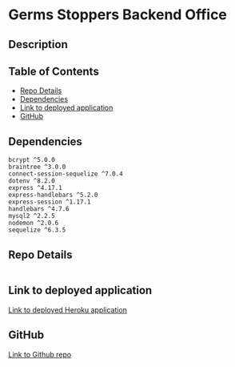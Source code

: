 # Germs Stoppers Backend Office

## Description

## Table of Contents

* [Repo Details](#repo-details)<br />
* [Dependencies](#dependencies)<br />
* [Link to deployed application](#link-to-deployed-application)<br />
* [GitHub](#github)<br />

## Dependencies
```
bcrypt ^5.0.0 
braintree ^3.0.0 
connect-session-sequelize ^7.0.4 
dotenv ^8.2.0 
express ^4.17.1 
express-handlebars ^5.2.0 
express-session ^1.17.1 
handlebars ^4.7.6 
mysql2 ^2.2.5 
nodemon ^2.0.6 
sequelize ^6.3.5
```

## Repo Details

![]()

## Link to deployed application

[Link to deployed Heroku application]()

## GitHub

[Link to Github repo]()
